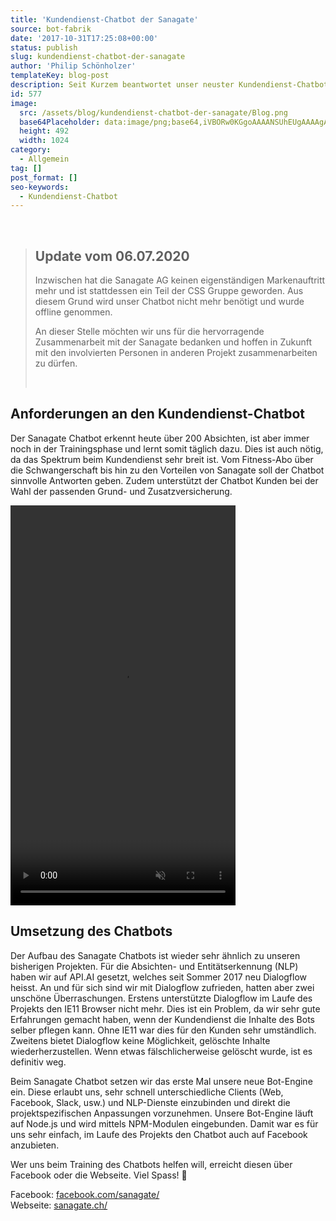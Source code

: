 ```yaml
---
title: 'Kundendienst-Chatbot der Sanagate'
source: bot-fabrik
date: '2017-10-31T17:25:08+00:00'
status: publish
slug: kundendienst-chatbot-der-sanagate
author: 'Philip Schönholzer'
templateKey: blog-post
description: Seit Kurzem beantwortet unser neuster Kundendienst-Chatbot einen Teil der Kundenanfragen der Sanagate.
id: 577
image:
  src: /assets/blog/kundendienst-chatbot-der-sanagate/Blog.png
  base64Placeholder: data:image/png;base64,iVBORw0KGgoAAAANSUhEUgAAAAgAAAAECAIAAAA8r+mnAAAACXBIWXMAAAsTAAALEwEAmpwYAAAAbUlEQVR4nGNYunRpe3v7qlVr7t+98/XDu/////0HA4bcvDw2Tk4fD7eczqkMftkMSTUMoUW96/cxhIaFBocEx0ZF1k6Y4VDcHtg4zaWye8PRkwympqZ+vr6NTU27t217/ejumzfvPn568u/fJwDGjjcycs2hcwAAAABJRU5ErkJggg==
  height: 492
  width: 1024
category:
  - Allgemein
tag: []
post_format: []
seo-keywords:
  - Kundendienst-Chatbot
---
```


&nbsp;

> ## Update vom 06.07.2020
>
> Inzwischen hat die Sanagate AG keinen eigenständigen Markenauftritt mehr und ist stattdessen ein Teil der CSS Gruppe geworden. Aus diesem Grund wird unser Chatbot nicht mehr benötigt und wurde offline genommen.
>
> An dieser Stelle möchten wir uns für die hervorragende Zusammenarbeit mit der Sanagate bedanken und hoffen in Zukunft mit den involvierten Personen in anderen Projekt zusammenarbeiten zu dürfen.
>
> &nbsp;

## Anforderungen an den Kundendienst-Chatbot

Der Sanagate Chatbot erkennt heute über 200 Absichten, ist aber immer noch in der Trainingsphase und lernt somit täglich dazu. Dies ist auch nötig, da das Spektrum beim Kundendienst sehr breit ist. Vom Fitness-Abo über die Schwangerschaft bis hin zu den Vorteilen von Sanagate soll der Chatbot sinnvolle Antworten geben. Zudem unterstützt der Chatbot Kunden bei der Wahl der passenden Grund- und Zusatzversicherung.

<video autoplay controls height="640" loop preload="auto" width="360" muted>
  <source src="Sanagate_720p.mp4" type="video/mp4" />
</video>

## Umsetzung des Chatbots

Der Aufbau des Sanagate Chatbots ist wieder sehr ähnlich zu unseren bisherigen Projekten. Für die Absichten- und Entitätserkennung (NLP) haben wir auf API.AI gesetzt, welches seit Sommer 2017 neu Dialogflow heisst. An und für sich sind wir mit Dialogflow zufrieden, hatten aber zwei unschöne Überraschungen. Erstens unterstützte Dialogflow im Laufe des Projekts den IE11 Browser nicht mehr. Dies ist ein Problem, da wir sehr gute Erfahrungen gemacht haben, wenn der Kundendienst die Inhalte des Bots selber pflegen kann. Ohne IE11 war dies für den Kunden sehr umständlich. Zweitens bietet Dialogflow keine Möglichkeit, gelöschte Inhalte wiederherzustellen. Wenn etwas fälschlicherweise gelöscht wurde, ist es definitiv weg.

Beim Sanagate Chatbot setzen wir das erste Mal unsere neue Bot-Engine ein. Diese erlaubt uns, sehr schnell unterschiedliche Clients (Web, Facebook, Slack, usw.) und NLP-Dienste einzubinden und direkt die projektspezifischen Anpassungen vorzunehmen. Unsere Bot-Engine läuft auf Node.js und wird mittels NPM-Modulen eingebunden. Damit war es für uns sehr einfach, im Laufe des Projekts den Chatbot auch auf Facebook anzubieten.

Wer uns beim Training des Chatbots helfen will, erreicht diesen über Facebook oder die Webseite. Viel Spass! 🤖

Facebook: [facebook.com/sanagate/](https://www.facebook.com/sanagate/)  
Webseite: [sanagate.ch/](https://www.sanagate.ch/)
